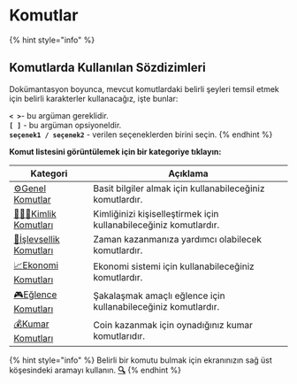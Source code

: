 # Komutlar

{% hint style="info" %}
## Komutlarda Kullanılan Sözdizimleri

Dokümantasyon boyunca, mevcut komutlardaki belirli şeyleri temsil etmek için belirli karakterler kullanacağız, işte bunlar:

**`< >`**- bu argüman gereklidir.\
**`[ ]`** - bu argüman opsiyoneldir.\
**`seçenek1 / seçenek2`** - verilen seçeneklerden birini seçin.
{% endhint %}

**Komut listesini görüntülemek için bir kategoriye tıklayın:**

| Kategori                                          | Açıklama                                                          |
| ------------------------------------------------- | ----------------------------------------------------------------- |
| [⚙️Genel Komutlar](genel-komutlar.md)             | Basit bilgiler almak için kullanabileceğiniz komutlardır.         |
| [🕵🏻‍♂️Kimlik Komutları](kimlik-komutlari.md)    | Kimliğinizi kişiselleştirmek için kullanabileceğiniz komutlardır. |
| [🔨İşlevsellik Komutları](tools-and-utilities.md) | Zaman kazanmanıza yardımcı olabilecek komutlardır.                |
| [📈Ekonomi Komutları](ekonomi-komutlari.md)       | Ekonomi sistemi için kullanabileceğiniz komutlardır.              |
| [🎮Eğlence Komutları](eglence-komutlari.md)       | Şakalaşmak amaçlı eğlence için kullanabileceğiniz komutlardır.    |
| [💰Kumar Komutları](kumar/)                       | Coin kazanmak için oynadığınız kumar komutlarıdır.                |

{% hint style="info" %}
Belirli bir komutu bulmak için ekranınızın sağ üst köşesindeki aramayı kullanın. [**🔍**](https://docs.patatessevenler.com/?q=)
{% endhint %}
